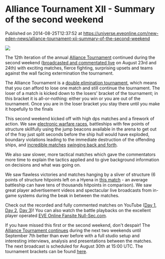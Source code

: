 # Alliance Tournament XII - Summary of the second weekend
Published on 2014-08-25T12:37:52 at https://universe.eveonline.com/new-eden-news/alliance-tournament-xii-summary-of-the-second-weekend

![](http://cdn1.eveonline.com/www/newssystem/media/66189/1/AT_XII_logo-banner.png)

The 12th iteration of the annual [Alliance Tournament](http://community.eveonline.com/community/alliance-tournament/) continued during the second weekend ([broadcasted and commentated live](http://community.eveonline.com/news/news-channels/eve-online-news/alliance-tournament-xii-action-on-the-second-weekend-about-to-kick-off/) on August 23rd and 24th) with exciting matches, fierce fighting, surprising upsets and teams against the wall facing extermination the tournament.

The Alliance Tournament is a [double elimination tournament](http://en.wikipedia.org/wiki/Double-elimination_tournament), which means that you can afford to lose one match and still continue the tournament. The loser of a match is kicked down to the losers' bracket of the tournament; in this bracket it is all-or-nothing: either you win or you are out of the tournament. Once you are in the loser bracket you stay there until you make it hopefully to the finals

This second weekend kicked off with high dps matches and a firework of action. We saw [electronic warfare races](https://www.youtube.com/watch?v=Jx99_S5E-nY#t=3125), battleships with few points of structure skillfully using the jump beacons available in the arena to get out of the fray just split seconds before the ship hull would have exploded, boundary violations leading to the immediate destruction of the offending ships, and [incredible matches](https://www.youtube.com/watch?v=Jx99_S5E-nY#t=7292) [swinging back and forth](https://www.youtube.com/watch?v=Jx99_S5E-nY#t=3640).

We also saw slower, more tactical matches which gave the commentators more time to explain the tactics applied and to give background information on decisions and what was going on.

We saw flawless victories and matches hanging by a sliver of structure (6 points of structure hitpoints left on a Hyena in [this match](https://www.youtube.com/watch?v=Jx99_S5E-nY#t=6493) - an average battleship can have tens of thousands hitpoints in comparison). We saw great player advertisement videos and spectacular live broadcasts from in-game systems during the beak in between the matches.

Check out the recorded and fully commented matches on YouTube ([Day 1](http://youtu.be/OznM9ZHC8a4), [Day 2](http://youtu.be/PXKMB1AYags), [Day 3](http://youtu.be/Jx99_S5E-nY))! You can also watch the battle playbacks on the excellent player operated [EVE Online Fansite Null-Sec.com](http://null-sec.com/atxii/#/).

If you have missed this first or the second weekend, don't despair! The [Alliance Tournament continues](http://community.eveonline.com/community/alliance-tournament/schedule/) during the next two weekends until September 7th better than ever before with a full studio setup and interesting interviews, analysis and presentations between the matches. The next broadcast is scheduled for August 30th at 15:00 UTC. The tournament brackets can be found [here](http://community.eveonline.com/community/alliance-tournament/tournament-brackets/).
